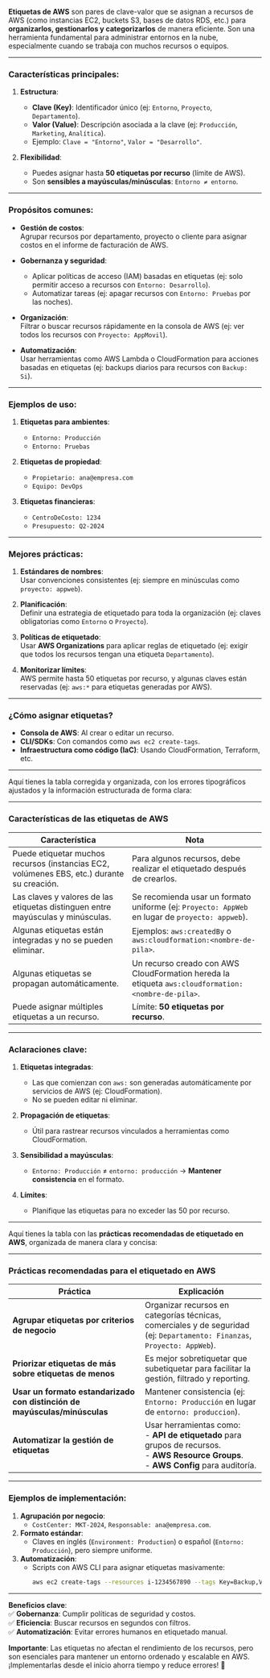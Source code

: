 
**Etiquetas de AWS** son pares de clave-valor que se asignan a recursos de AWS (como instancias EC2, buckets S3, bases de datos RDS, etc.) para **organizarlos, gestionarlos y categorizarlos** de manera eficiente. Son una herramienta fundamental para administrar entornos en la nube, especialmente cuando se trabaja con muchos recursos o equipos.

---

### **Características principales**:
1. **Estructura**:  
   - **Clave (Key)**: Identificador único (ej: `Entorno`, `Proyecto`, `Departamento`).  
   - **Valor (Value)**: Descripción asociada a la clave (ej: `Producción`, `Marketing`, `Analítica`).  
   - Ejemplo: `Clave = "Entorno"`, `Valor = "Desarrollo"`.

2. **Flexibilidad**:  
   - Puedes asignar hasta **50 etiquetas por recurso** (límite de AWS).  
   - Son **sensibles a mayúsculas/minúsculas**: `Entorno ≠ entorno`.

---

### **Propósitos comunes**:
- **Gestión de costos**:  
  Agrupar recursos por departamento, proyecto o cliente para asignar costos en el informe de facturación de AWS.

- **Gobernanza y seguridad**:  
  - Aplicar políticas de acceso (IAM) basadas en etiquetas (ej: solo permitir acceso a recursos con `Entorno: Desarrollo`).  
  - Automatizar tareas (ej: apagar recursos con `Entorno: Pruebas` por las noches).

- **Organización**:  
  Filtrar o buscar recursos rápidamente en la consola de AWS (ej: ver todos los recursos con `Proyecto: AppMovil`).

- **Automatización**:  
  Usar herramientas como AWS Lambda o CloudFormation para acciones basadas en etiquetas (ej: backups diarios para recursos con `Backup: Si`).

---

### **Ejemplos de uso**:
1. **Etiquetas para ambientes**:  
   - `Entorno: Producción`  
   - `Entorno: Pruebas`

2. **Etiquetas de propiedad**:  
   - `Propietario: ana@empresa.com`  
   - `Equipo: DevOps`

3. **Etiquetas financieras**:  
   - `CentroDeCosto: 1234`  
   - `Presupuesto: Q2-2024`

---

### **Mejores prácticas**:
1. **Estándares de nombres**:  
   Usar convenciones consistentes (ej: siempre en minúsculas como `proyecto: appweb`).

2. **Planificación**:  
   Definir una estrategia de etiquetado para toda la organización (ej: claves obligatorias como `Entorno` o `Proyecto`).

3. **Políticas de etiquetado**:  
   Usar **AWS Organizations** para aplicar reglas de etiquetado (ej: exigir que todos los recursos tengan una etiqueta `Departamento`).

4. **Monitorizar límites**:  
   AWS permite hasta 50 etiquetas por recurso, y algunas claves están reservadas (ej: `aws:*` para etiquetas generadas por AWS).

---

### **¿Cómo asignar etiquetas?**
- **Consola de AWS**: Al crear o editar un recurso.  
- **CLI/SDKs**: Con comandos como `aws ec2 create-tags`.  
- **Infraestructura como código (IaC)**: Usando CloudFormation, Terraform, etc.

---

Aquí tienes la tabla corregida y organizada, con los errores tipográficos ajustados y la información estructurada de forma clara:

---

### **Características de las etiquetas de AWS**

| **Característica**                                                                 | **Nota**                                                                                                 |
|------------------------------------------------------------------------------------|---------------------------------------------------------------------------------------------------------|
| Puede etiquetar muchos recursos (instancias EC2, volúmenes EBS, etc.) durante su creación. | Para algunos recursos, debe realizar el etiquetado después de crearlos.                                |
| Las claves y valores de las etiquetas distinguen entre mayúsculas y minúsculas.    | Se recomienda usar un formato uniforme (ej: `Proyecto: AppWeb` en lugar de `proyecto: appweb`).         |
| Algunas etiquetas están integradas y no se pueden eliminar.                        | Ejemplos: `aws:createdBy` o `aws:cloudformation:<nombre-de-pila>`.                                     |
| Algunas etiquetas se propagan automáticamente.                                      | Un recurso creado con AWS CloudFormation hereda la etiqueta `aws:cloudformation:<nombre-de-pila>`.     |
| Puede asignar múltiples etiquetas a un recurso.                                     | Límite: **50 etiquetas por recurso**.                                                                  |

---

### **Aclaraciones clave**:
1. **Etiquetas integradas**:  
   - Las que comienzan con `aws:` son generadas automáticamente por servicios de AWS (ej: CloudFormation).  
   - No se pueden editar ni eliminar.  

2. **Propagación de etiquetas**:  
   - Útil para rastrear recursos vinculados a herramientas como CloudFormation.  

3. **Sensibilidad a mayúsculas**:  
   - `Entorno: Producción` ≠ `entorno: producción` → **Mantener consistencia** en el formato.  

4. **Límites**:  
   - Planifique las etiquetas para no exceder las 50 por recurso.  

--- 

Aquí tienes la tabla con las **prácticas recomendadas de etiquetado en AWS**, organizada de manera clara y concisa:

---

### **Prácticas recomendadas para el etiquetado en AWS**

| **Práctica**                                                                 | **Explicación**                                                                                                 |
|------------------------------------------------------------------------------|----------------------------------------------------------------------------------------------------------------|
| **Agrupar etiquetas por criterios de negocio**                              | Organizar recursos en categorías técnicas, comerciales y de seguridad (ej: `Departamento: Finanzas`, `Proyecto: AppWeb`). |
| **Priorizar etiquetas de más sobre etiquetas de menos**                     | Es mejor sobretiquetar que subetiquetar para facilitar la gestión, filtrado y reporting.                       |
| **Usar un formato estandarizado con distinción de mayúsculas/minúsculas**   | Mantener consistencia (ej: `Entorno: Producción` en lugar de `entorno: produccion`).                           |
| **Automatizar la gestión de etiquetas**                                     | Usar herramientas como: <br> - **API de etiquetado** para grupos de recursos. <br> - **AWS Resource Groups**. <br> - **AWS Config** para auditoría. |

---

### **Ejemplos de implementación**:
1. **Agrupación por negocio**:  
   - `CostCenter: MKT-2024`, `Responsable: ana@empresa.com`.  
2. **Formato estándar**:  
   - Claves en inglés (`Environment: Production`) o español (`Entorno: Producción`), pero siempre uniforme.  
3. **Automatización**:  
   - Scripts con AWS CLI para asignar etiquetas masivamente:  
     ```bash
     aws ec2 create-tags --resources i-1234567890 --tags Key=Backup,Value=Yes
     ```

---

**Beneficios clave**:  
✅ **Gobernanza**: Cumplir políticas de seguridad y costos.  
✅ **Eficiencia**: Buscar recursos en segundos con filtros.  
✅ **Automatización**: Evitar errores humanos en etiquetado manual.  

**Importante**: Las etiquetas no afectan el rendimiento de los recursos, pero son esenciales para mantener un entorno ordenado y escalable en AWS. ¡Implementarlas desde el inicio ahorra tiempo y reduce errores! 🌟